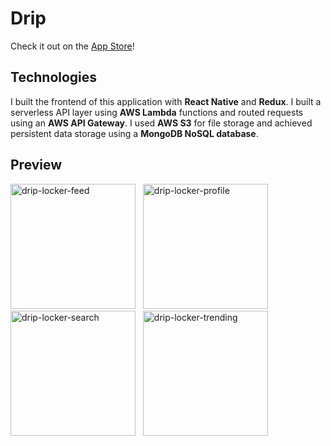 # Drip

Check it out on the [App Store](https://apps.apple.com/us/app/drip-locker/id1599141142)!

## Technologies
I built the frontend of this application with **React Native** and **Redux**. I built a serverless API layer using **AWS Lambda**
functions and routed requests using an **AWS API Gateway**. I used **AWS S3** for file storage and achieved persistent data storage using a **MongoDB NoSQL database**. 

## Preview

<img width="200" alt="drip-locker-feed" src="https://user-images.githubusercontent.com/23081661/146857556-6096a0b4-1e99-4e5b-ae47-7acc938d4329.png">&nbsp;&nbsp;&nbsp;<img width="200" alt="drip-locker-profile" src="https://user-images.githubusercontent.com/23081661/146857563-14e3c64a-31c4-4599-947d-45f1238fbdca.png">&nbsp;&nbsp;&nbsp;<img width="200" alt="drip-locker-search" src="https://user-images.githubusercontent.com/23081661/146857577-a5ebdba3-3e83-4a57-b563-131c3c02ba51.png">&nbsp;&nbsp;&nbsp;<img width="200" alt="drip-locker-trending" src="https://user-images.githubusercontent.com/23081661/146857585-4be8c0b1-2bc8-46d0-9a5d-a2466388c3fb.png">


